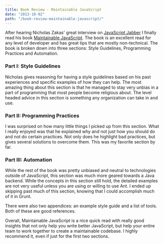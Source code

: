 ```yaml
---
title: Book Review - Maintainable JavaScript
date: "2013-10-02"
path: "/book-review-maintainable-javascript/"
---
```


After hearing Nicholas Zakas' great interview on [JavaScript Jabber](http://javascriptjabber.com/075-jsj-maintainable-javascript-with-nicholas-zakas/) I finally read his book [Maintainable JavaScript](http://www.amazon.com/Maintainable-JavaScript-Nicholas-C-Zakas/dp/1449327680).  The book is an excellent read for any level of developer and has great tips that are mostly non-technical.  The book is broken down into three sections: Style Guidelines, Programming Practices and Automation.

### Part I: Style Guidelines
Nicholas gives reasoning for having a style guidelines based on his past experiences and specific examples of how they can help.  The most amazing thing about this section is that he managed to stay very unbias in a part of programming that most people become religious about.  The level headed advice in this section is something any organization can take in and use.

### Part II: Programming Practices
I was surprised on how many little things I picked up from this section.  What I really enjoyed was that he explained why and not just how you should do and not do certain practices.  Not only does he highlight bad practices, but gives several solutions to overcome them.  This was my favorite section by far.

### Part III: Automation
While the rest of the book was pretty unbiased and neutral to technologies outside of JavaScript, this section was much more geared towards a Java backend.  While the concepts in this section still hold, the detailed examples are not very useful unless you are using or willing to use Ant.  I ended up skipping past much of this section, knowing that I could accomplish much of it in Grunt.

There were also two appendices: an example style guide and a list of tools.  Both of these are good references.

Overall, Maintainable JavaScript is a nice quick read with really good insights that not only help you write better JavaScript, but help your entire team to work together to create a maintainable codebase.  I highly recommend it, even if just for the first two sections.
